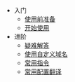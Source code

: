 * 入门
    * [使用前准备](#/README)
    * [开始使用](#/开始使用)
* 进阶
	* [疑难解答](#/进阶设置和疑难解答)
    * [使用自定义域名](#/进阶设置和疑难解答/使用自定义域名)
    * [常用指令](#/进阶设置和疑难解答/常用指令)
    * [常用配置翻译](#/进阶设置和疑难解答/部分常用配置翻译)